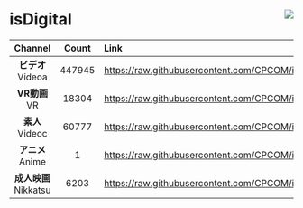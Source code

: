 # isDigital <img align="right" src="https://img.shields.io/github/last-commit/CPCOM/isDigital"/>  
  
| Channel | Count | Link |  
| :-----: | :---: | :--- |  
|**ビデオ**<br />Videoa | 447945 | https://raw.githubusercontent.com/CPCOM/isDigital/main/Videoa.txt |  
|**VR動画**<br />VR | 18304 | https://raw.githubusercontent.com/CPCOM/isDigital/main/VR.txt |  
|**素人**<br />Videoc | 60777 | https://raw.githubusercontent.com/CPCOM/isDigital/main/Videoc.txt |  
|**アニメ**<br />Anime | 1 | https://raw.githubusercontent.com/CPCOM/isDigital/main/Anime.txt |  
|**成人映画**<br />Nikkatsu | 6203 | https://raw.githubusercontent.com/CPCOM/isDigital/main/Nikkatsu.txt |  